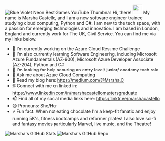 ![Blue Violet Neon Best Games YouTube Thumbnail](https://user-images.githubusercontent.com/82414822/180852349-a84759d0-aeef-457b-bb99-810b5a26d2cf.png)
Hi, there! <img src="https://raw.githubusercontent.com/MartinHeinz/MartinHeinz/master/wave.gif" width="30px">
My name is Marsha Castello, and I am a new software engineer trainee studying cloud computing, Python and C#. I am new to the tech space, with a passion for emerging technologies and innovation. I am based in London, England and currently work for The UK, Civil Service. You can find me via my links below.

- 🔭 I’m currently working on the Azure Cloud Resume Challenge
- 🌱 I’m also currently learning Software Engineering, including Microsoft Azure Fundamentals (AZ-900), Microsoft Azure Developer Associate (AZ-204), Python and C#
- 🤔 I’m looking for help securing an entry level/ junior/ academy tech role
- 💬 Ask me about Azure Cloud Computing
- 📝 Read my blog here: https://medium.com/@Marsha.C
- ⛓ Connect with me on linked in: https://www.linkedin.com/in/marshacastellomastersgraduate
- 📫 Find all of my social media links here: https://linktr.ee/marshacastello
- 😄 Pronouns: She/Her
- ⚡ Fun fact: When not eating chocolate I'm a keep-fit fanatic and enjoy running 5K's, fitness bootcamps and reformer pilates! I also love sci-fi and fantasy movies particularly Marvel, live music, and the Theatre!
<!--
**MarshaC713/MarshaC713** is a ✨ _special_ ✨ repository because its `README.md` (this file) appears on your GitHub profile.

Here are some ideas to get you started:

- 🔭 I’m currently working on the Azure Cloud Resume Challenge
- 🌱 I’m also currently learning Software Engineering, including Microsoft Azure Fundamentals (AZ-900), Microsoft Azure Developer Associate (AZ-204), Python and C#
- 👯 I’m looking to collaborate on ...
- 🤔 I’m looking for help securing an entry level/ junior/ academy tech role
- 💬 Ask me about Azure Cloud Computing
- 📝 Read my blog here: https://medium.com/@Marsha.C
- ⛓ Connect with me on linked in: https://www.linkedin.com/in/marshacastellomastersgraduate
- 📫 Find all of my social media links here: https://linktr.ee/marshacastello
- 😄 Pronouns: She/Her
- ⚡ Fun fact: When not eating chocolate I'm a keep-fit fanatic and enjoy running 5K's, fitness bootcamps and reformer pilates! I also love sci-fi and fantasy movies particularly Marvel, live music, and the Theatre!
-->
![Marsha's GitHub Stats](https://github-readme-stats.vercel.app/api?username=MarshaC713&theme=jolly&show_icons=true)
![Marsha's GitHub Repo](https://github-readme-repo.vercel.app/api?username=MarshaC713&theme=jolly&show_icons=true)
